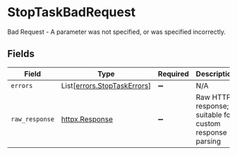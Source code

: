 # StopTaskBadRequest

Bad Request - A parameter was not specified, or was specified incorrectly.


## Fields

| Field                                                                | Type                                                                 | Required                                                             | Description                                                          |
| -------------------------------------------------------------------- | -------------------------------------------------------------------- | -------------------------------------------------------------------- | -------------------------------------------------------------------- |
| `errors`                                                             | List[[errors.StopTaskErrors](../../models/errors/stoptaskerrors.md)] | :heavy_minus_sign:                                                   | N/A                                                                  |
| `raw_response`                                                       | [httpx.Response](https://www.python-httpx.org/api/#response)         | :heavy_minus_sign:                                                   | Raw HTTP response; suitable for custom response parsing              |